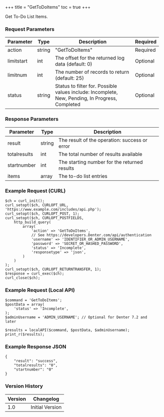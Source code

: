 +++
title = "GetToDoItems"
toc = true
+++

Get To-Do List Items.

### Request Parameters

| Parameter | Type | Description | Required |
| --------- | ---- | ----------- | -------- |
| action | string | "GetToDoItems" | Required |
| limitstart | int | The offset for the returned log data (default: 0) | Optional |
| limitnum | int | The number of records to return (default: 25) | Optional |
| status | string | Status to filter for. Possible values include: Incomplete, New, Pending, In Progress, Completed | Optional |

### Response Parameters

| Parameter | Type | Description |
| --------- | ---- | ----------- |
| result | string | The result of the operation: success or error |
| totalresults | int | The total number of results available |
| startnumber | int | The starting number for the returned results |
| items | array | The to-do list entries |


### Example Request (CURL)

```
$ch = curl_init();
curl_setopt($ch, CURLOPT_URL, 'https://www.example.com/includes/api.php');
curl_setopt($ch, CURLOPT_POST, 1);
curl_setopt($ch, CURLOPT_POSTFIELDS,
    http_build_query(
        array(
            'action' => 'GetToDoItems',
            // See https://developers.Denter.com/api/authentication
            'username' => 'IDENTIFIER_OR_ADMIN_USERNAME',
            'password' => 'SECRET_OR_HASHED_PASSWORD',
            'status' => 'Incomplete',
            'responsetype' => 'json',
        )
    )
);
curl_setopt($ch, CURLOPT_RETURNTRANSFER, 1);
$response = curl_exec($ch);
curl_close($ch);
```


### Example Request (Local API)

```
$command = 'GetToDoItems';
$postData = array(
    'status' => 'Incomplete',
);
$adminUsername = 'ADMIN_USERNAME'; // Optional for Denter 7.2 and later

$results = localAPI($command, $postData, $adminUsername);
print_r($results);
```


### Example Response JSON

```
{
    "result": "success",
    "totalresults": "0",
    "startnumber": "0"
}
```


### Version History

| Version | Changelog |
| ------- | --------- |
| 1.0 | Initial Version |
